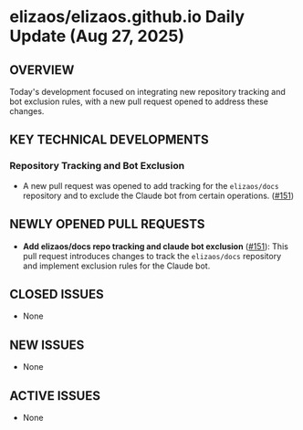 # elizaos/elizaos.github.io Daily Update (Aug 27, 2025)
## OVERVIEW 
Today's development focused on integrating new repository tracking and bot exclusion rules, with a new pull request opened to address these changes.

## KEY TECHNICAL DEVELOPMENTS

### Repository Tracking and Bot Exclusion
- A new pull request was opened to add tracking for the `elizaos/docs` repository and to exclude the Claude bot from certain operations. ([#151](https://github.com/elizaos/elizaos.github.io/pull/151))

## NEWLY OPENED PULL REQUESTS
- **Add elizaos/docs repo tracking and claude bot exclusion** ([#151](https://github.com/elizaos/elizaos.github.io/pull/151)): This pull request introduces changes to track the `elizaos/docs` repository and implement exclusion rules for the Claude bot.

## CLOSED ISSUES
- None

## NEW ISSUES
- None

## ACTIVE ISSUES
- None